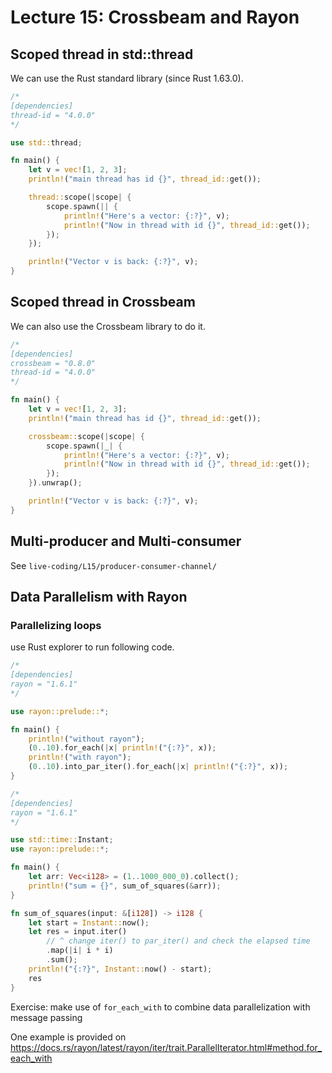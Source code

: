 # Lecture 15: Crossbeam and Rayon

## Scoped thread in std::thread

We can use the Rust standard library (since Rust 1.63.0).

```rust
/*
[dependencies]
thread-id = "4.0.0"
*/

use std::thread;

fn main() {
    let v = vec![1, 2, 3];
    println!("main thread has id {}", thread_id::get());

    thread::scope(|scope| {
        scope.spawn(|| {
            println!("Here's a vector: {:?}", v);
            println!("Now in thread with id {}", thread_id::get());
        });
    });

    println!("Vector v is back: {:?}", v);
}
```

## Scoped thread in Crossbeam

We can also use the Crossbeam library to do it.

```rust
/*
[dependencies]
crossbeam = "0.8.0"
thread-id = "4.0.0"
*/

fn main() {
    let v = vec![1, 2, 3];
    println!("main thread has id {}", thread_id::get());

    crossbeam::scope(|scope| {
        scope.spawn(|_| {
            println!("Here's a vector: {:?}", v);
            println!("Now in thread with id {}", thread_id::get());
        });
    }).unwrap();

    println!("Vector v is back: {:?}", v);
}
```

## Multi-producer and Multi-consumer

See `live-coding/L15/producer-consumer-channel/`

## Data Parallelism with Rayon

### Parallelizing loops

use Rust explorer to run following code.

```rust
/*
[dependencies]
rayon = "1.6.1"
*/

use rayon::prelude::*;

fn main() {
    println!("without rayon");
    (0..10).for_each(|x| println!("{:?}", x));
    println!("with rayon");
    (0..10).into_par_iter().for_each(|x| println!("{:?}", x));
}
```

```rust
/*
[dependencies]
rayon = "1.6.1"
*/

use std::time::Instant;
use rayon::prelude::*;

fn main() {
    let arr: Vec<i128> = (1..1000_000_0).collect();
    println!("sum = {}", sum_of_squares(&arr));
}

fn sum_of_squares(input: &[i128]) -> i128 {
    let start = Instant::now();
    let res = input.iter()
        // ^ change iter() to par_iter() and check the elapsed time
        .map(|i| i * i)
        .sum();
    println!("{:?}", Instant::now() - start);
    res
}
```

Exercise: make use of `for_each_with` to combine data parallelization with message passing

One example is provided on <https://docs.rs/rayon/latest/rayon/iter/trait.ParallelIterator.html#method.for_each_with>

